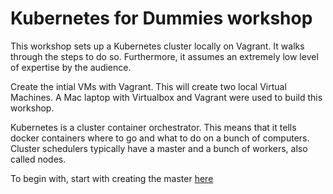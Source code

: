 # Kubernetes for Dummies workshop

This workshop sets up a Kubernetes cluster locally on Vagrant. It walks through the steps to do so. Furthermore, it assumes an extremely low level of expertise by the audience. 

Create the intial VMs with Vagrant. This will create two local Virtual Machines. A Mac laptop with Virtualbox and Vagrant were used to build this workshop. 

Kubernetes is a cluster container orchestrator. This means that it tells docker containers where to go and what to do on a bunch of computers. Cluster schedulers typically have a master and a bunch of workers, also called nodes. 

To begin with, start with creating the master [here](https://github.com/PeterLamar/kubernetes-workshop/blob/master/master.md)
